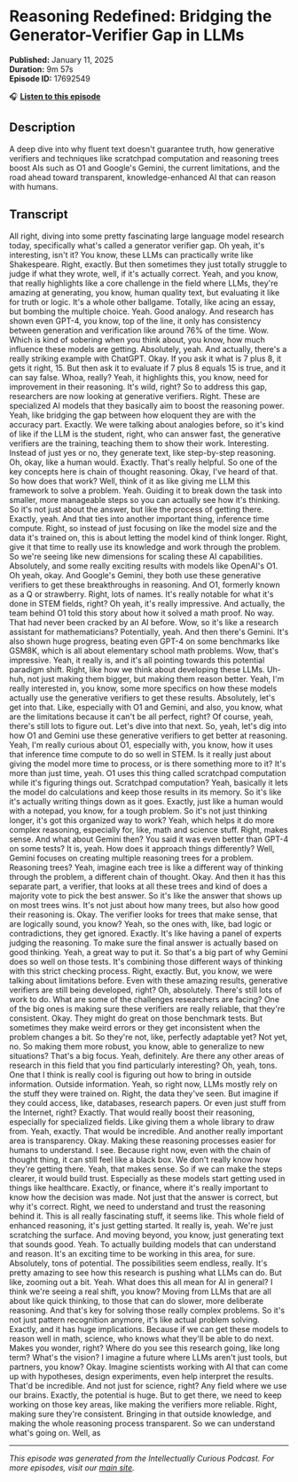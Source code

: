 # Reasoning Redefined: Bridging the Generator-Verifier Gap in LLMs

**Published:** January 11, 2025  
**Duration:** 9m 57s  
**Episode ID:** 17692549

🎧 **[Listen to this episode](https://intellectuallycurious.buzzsprout.com/2529712/episodes/17692549-reasoning-redefined-bridging-the-generator-verifier-gap-in-llms)**

## Description

A deep dive into why fluent text doesn't guarantee truth, how generative verifiers and techniques like scratchpad computation and reasoning trees boost AIs such as O1 and Google's Gemini, the current limitations, and the road ahead toward transparent, knowledge-enhanced AI that can reason with humans.

## Transcript

All right, diving into some pretty fascinating large language model research today, specifically what's called a generator verifier gap. Oh yeah, it's interesting, isn't it? You know, these LLMs can practically write like Shakespeare. Right, exactly. But then sometimes they just totally struggle to judge if what they wrote, well, if it's actually correct. Yeah, and you know, that really highlights like a core challenge in the field where LLMs, they're amazing at generating, you know, human quality text, but evaluating it like for truth or logic. It's a whole other ballgame. Totally, like acing an essay, but bombing the multiple choice. Yeah. Good analogy. And research has shown even GPT-4, you know, top of the line, it only has consistency between generation and verification like around 76% of the time. Wow. Which is kind of sobering when you think about, you know, how much influence these models are getting. Absolutely, yeah. And actually, there's a really striking example with ChatGPT. Okay. If you ask it what is 7 plus 8, it gets it right, 15. But then ask it to evaluate if 7 plus 8 equals 15 is true, and it can say false. Whoa, really? Yeah, it highlights this, you know, need for improvement in their reasoning. It's wild, right? So to address this gap, researchers are now looking at generative verifiers. Right. These are specialized AI models that they basically aim to boost the reasoning power. Yeah, like bridging the gap between how eloquent they are with the accuracy part. Exactly. We were talking about analogies before, so it's kind of like if the LLM is the student, right, who can answer fast, the generative verifiers are the training, teaching them to show their work. Interesting. Instead of just yes or no, they generate text, like step-by-step reasoning. Oh, okay, like a human would. Exactly. That's really helpful. So one of the key concepts here is chain of thought reasoning. Okay, I've heard of that. So how does that work? Well, think of it as like giving me LLM this framework to solve a problem. Yeah. Guiding it to break down the task into smaller, more manageable steps so you can actually see how it's thinking. So it's not just about the answer, but like the process of getting there. Exactly, yeah. And that ties into another important thing, inference time compute. Right, so instead of just focusing on like the model size and the data it's trained on, this is about letting the model kind of think longer. Right, give it that time to really use its knowledge and work through the problem. So we're seeing like new dimensions for scaling these AI capabilities. Absolutely, and some really exciting results with models like OpenAI's O1. Oh yeah, okay. And Google's Gemini, they both use these generative verifiers to get these breakthroughs in reasoning. And O1, formerly known as a Q or strawberry. Right, lots of names. It's really notable for what it's done in STEM fields, right? Oh yeah, it's really impressive. And actually, the team behind O1 told this story about how it solved a math proof. No way. That had never been cracked by an AI before. Wow, so it's like a research assistant for mathematicians? Potentially, yeah. And then there's Gemini. It's also shown huge progress, beating even GPT-4 on some benchmarks like GSM8K, which is all about elementary school math problems. Wow, that's impressive. Yeah, it really is, and it's all pointing towards this potential paradigm shift. Right, like how we think about developing these LLMs. Uh-huh, not just making them bigger, but making them reason better. Yeah, I'm really interested in, you know, some more specifics on how these models actually use the generative verifiers to get these results. Absolutely, let's get into that. Like, especially with O1 and Gemini, and also, you know, what are the limitations because it can't be all perfect, right? Of course, yeah, there's still lots to figure out. Let's dive into that next. So, yeah, let's dig into how O1 and Gemini use these generative verifiers to get better at reasoning. Yeah, I'm really curious about O1, especially with, you know, how it uses that inference time compute to do so well in STEM. Is it really just about giving the model more time to process, or is there something more to it? It's more than just time, yeah. O1 uses this thing called scratchpad computation while it's figuring things out. Scratchpad computation? Yeah, basically it lets the model do calculations and keep those results in its memory. So it's like it's actually writing things down as it goes. Exactly, just like a human would with a notepad, you know, for a tough problem. So it's not just thinking longer, it's got this organized way to work? Yeah, which helps it do more complex reasoning, especially for, like, math and science stuff. Right, makes sense. And what about Gemini then? You said it was even better than GPT-4 on some tests? It is, yeah. How does it approach things differently? Well, Gemini focuses on creating multiple reasoning trees for a problem. Reasoning trees? Yeah, imagine each tree is like a different way of thinking through the problem, a different chain of thought. Okay. And then it has this separate part, a verifier, that looks at all these trees and kind of does a majority vote to pick the best answer. So it's like the answer that shows up on most trees wins. It's not just about how many trees, but also how good their reasoning is. Okay. The verifier looks for trees that make sense, that are logically sound, you know? Yeah, so the ones with, like, bad logic or contradictions, they get ignored. Exactly. It's like having a panel of experts judging the reasoning. To make sure the final answer is actually based on good thinking. Yeah, a great way to put it. So that's a big part of why Gemini does so well on those tests. It's combining those different ways of thinking with this strict checking process. Right, exactly. But, you know, we were talking about limitations before. Even with these amazing results, generative verifiers are still being developed, right? Oh, absolutely. There's still lots of work to do. What are some of the challenges researchers are facing? One of the big ones is making sure these verifiers are really reliable, that they're consistent. Okay. They might do great on those benchmark tests. But sometimes they make weird errors or they get inconsistent when the problem changes a bit. So they're not, like, perfectly adaptable yet? Not yet, no. So making them more robust, you know, able to generalize to new situations? That's a big focus. Yeah, definitely. Are there any other areas of research in this field that you find particularly interesting? Oh, yeah, tons. One that I think is really cool is figuring out how to bring in outside information. Outside information. Yeah, so right now, LLMs mostly rely on the stuff they were trained on. Right, the data they've seen. But imagine if they could access, like, databases, research papers. Or even just stuff from the Internet, right? Exactly. That would really boost their reasoning, especially for specialized fields. Like giving them a whole library to draw from. Yeah, exactly. That would be incredible. And another really important area is transparency. Okay. Making these reasoning processes easier for humans to understand. I see. Because right now, even with the chain of thought thing, it can still feel like a black box. We don't really know how they're getting there. Yeah, that makes sense. So if we can make the steps clearer, it would build trust. Especially as these models start getting used in things like healthcare. Exactly, or finance, where it's really important to know how the decision was made. Not just that the answer is correct, but why it's correct. Right, we need to understand and trust the reasoning behind it. This is all really fascinating stuff, it seems like. This whole field of enhanced reasoning, it's just getting started. It really is, yeah. We're just scratching the surface. And moving beyond, you know, just generating text that sounds good. Yeah. To actually building models that can understand and reason. It's an exciting time to be working in this area, for sure. Absolutely, tons of potential. The possibilities seem endless, really. It's pretty amazing to see how this research is pushing what LLMs can do. But like, zooming out a bit. Yeah. What does this all mean for AI in general? I think we're seeing a real shift, you know? Moving from LLMs that are all about like quick thinking, to those that can do slower, more deliberate reasoning. And that's key for solving those really complex problems. So it's not just pattern recognition anymore, it's like actual problem solving. Exactly, and it has huge implications. Because if we can get these models to reason well in math, science, who knows what they'll be able to do next. Makes you wonder, right? Where do you see this research going, like long term? What's the vision? I imagine a future where LLMs aren't just tools, but partners, you know? Okay. Imagine scientists working with AI that can come up with hypotheses, design experiments, even help interpret the results. That'd be incredible. And not just for science, right? Any field where we use our brains. Exactly, the potential is huge. But to get there, we need to keep working on those key areas, like making the verifiers more reliable. Right, making sure they're consistent. Bringing in that outside knowledge, and making the whole reasoning process transparent. So we can understand what's going on. Well, as

---
*This episode was generated from the Intellectually Curious Podcast. For more episodes, visit our [main site](https://intellectuallycurious.buzzsprout.com).*
